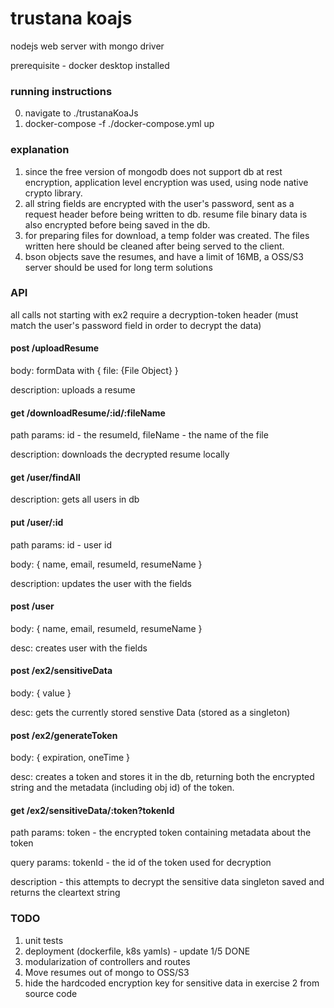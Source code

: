 # trustana koajs

 nodejs web server with mongo driver

 prerequisite - docker desktop installed

### running instructions
  0. navigate to ./trustanaKoaJs
  1. docker-compose -f ./docker-compose.yml up 

### explanation

  1.  since the free version of mongodb does not support db at rest encryption, application level encryption was used, using node native crypto library. 
  2.  all string fields are encrypted with the user's password, sent as a request header before being written to db.  resume file binary data is also encrypted before being saved in the db.
  3.  for preparing files for download, a temp folder was created.  The files written here should be cleaned after being served to the client.
  4.  bson objects save the resumes, and have a limit of 16MB, a OSS/S3 server should be used for long term solutions

### API

all calls not starting with ex2 require a decryption-token header (must match the user's password field in order to decrypt the data)
  
#### post /uploadResume

body: formData with { file: {File Object} }

description: uploads a resume 


#### get /downloadResume/:id/:fileName

path params: id - the resumeId, fileName - the name of the file

description: downloads the decrypted resume locally


#### get /user/findAll

description: gets all users in db


#### put /user/:id

path params: id - user id

body: { name, email, resumeId, resumeName }

description: updates the user with the fields


#### post /user

body: { name, email, resumeId, resumeName }

desc: creates user with the fields


#### post /ex2/sensitiveData

body: { value }

desc: gets the currently stored senstive Data (stored as a singleton)


#### post /ex2/generateToken

body: { expiration, oneTime }

desc: creates a token and stores it in the db, returning both the encrypted string and the metadata (including obj id) of the token.  


#### get /ex2/sensitiveData/:token?tokenId

path params: token - the encrypted token containing metadata about the token

query params: tokenId - the id of the token used for decryption

description - this attempts to decrypt the sensitive data singleton saved and returns the cleartext string 
  

### TODO

  1.  unit tests
  2.  deployment (dockerfile, k8s yamls) - update 1/5 DONE
  3.  modularization of controllers and routes
  4.  Move resumes out of mongo to OSS/S3
  5.  hide the hardcoded encryption key for sensitive data in exercise 2 from source code